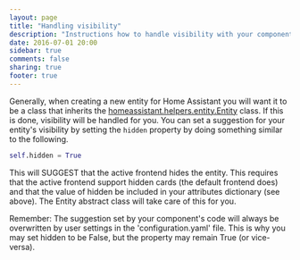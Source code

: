 ```yaml
---
layout: page
title: "Handling visibility"
description: "Instructions how to handle visibility with your component."
date: 2016-07-01 20:00
sidebar: true
comments: false
sharing: true
footer: true
---
```


Generally, when creating a new entity for Home Assistant you will want it to be a class that inherits the [homeassistant.helpers.entity.Entity](https://github.com/home-assistant/home-assistant/blob/master/homeassistant/helpers/entity.py) class. If this is done, visibility will be handled for you. 
You can set a suggestion for your entity's visibility by setting the `hidden` property by doing something similar to the following.

```python
self.hidden = True
```

This will SUGGEST that the active frontend hides the entity. This requires that the active frontend support hidden cards (the default frontend does) and that the value of hidden be included in your attributes dictionary (see above). The Entity abstract class will take care of this for you.

Remember: The suggestion set by your component's code will always be overwritten by user settings in the 'configuration.yaml' file. This is why you may set hidden to be False, but the property may remain True (or vice-versa).
